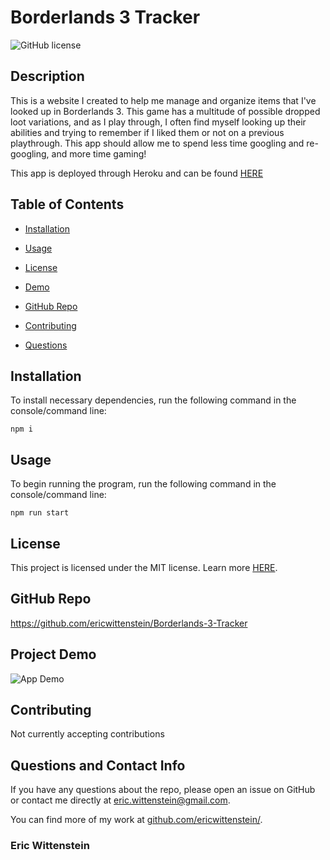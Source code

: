 # Borderlands 3 Tracker
![GitHub license](https://img.shields.io/badge/license-MIT-blue.svg)

## Description

This is a website I created to help me manage and organize items that I've looked up in Borderlands 3. This game has a multitude of possible dropped loot variations, and as I play through, I often find myself looking up their abilities and trying to remember if I liked them or not on a previous playthrough. This app should allow me to spend less time googling and re-googling, and more time gaming!

This app is deployed through Heroku and can be found [HERE](https://bl3tracker.herokuapp.com/)

## Table of Contents 

* [Installation](#installation)

* [Usage](#usage)

* [License](#license)

* [Demo](#project-demo)

* [GitHub Repo](#github-repo)

* [Contributing](#contributing)

* [Questions](#questions-and-contact-info)

## Installation

To install necessary dependencies, run the following command in the console/command line:

```
npm i
```

## Usage

To begin running the program, run the following command in the console/command line:

```
npm run start
```

## License

This project is licensed under the MIT license. Learn more [HERE](LICENSE).

## GitHub Repo

https://github.com/ericwittenstein/Borderlands-3-Tracker

## Project Demo

![App Demo](/client/public/BL3T_Demo.gif)

## Contributing

Not currently accepting contributions

## Questions and Contact Info

If you have any questions about the repo, please open an issue on GitHub or contact me directly at [eric.wittenstein@gmail.com](mailto:eric.wittenstein@gmail.com).

You can find more of my work at [github.com/ericwittenstein/](https://github.com/ericwittenstein/).

<!-- EHW SIGNET
---------
    |
  -----
    |
---------
 -->

### Eric Wittenstein

